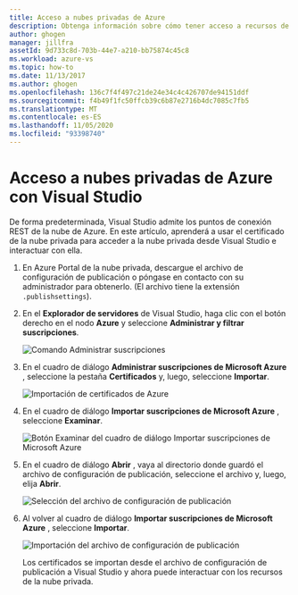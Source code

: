 ```yaml
---
title: Acceso a nubes privadas de Azure
description: Obtenga información sobre cómo tener acceso a recursos de nube privada mediante Visual Studio.
author: ghogen
manager: jillfra
assetId: 9d733c8d-703b-44e7-a210-bb75874c45c8
ms.workload: azure-vs
ms.topic: how-to
ms.date: 11/13/2017
ms.author: ghogen
ms.openlocfilehash: 136c7f4f497c21de24e34c4c426707de94151ddf
ms.sourcegitcommit: f4b49f1fc50ffcb39c6b87e2716b4dc7085c7fb5
ms.translationtype: MT
ms.contentlocale: es-ES
ms.lasthandoff: 11/05/2020
ms.locfileid: "93398740"
---
```

# <a name="accessing-private-azure-clouds-with-visual-studio"></a>Acceso a nubes privadas de Azure con Visual Studio

De forma predeterminada, Visual Studio admite los puntos de conexión REST de la nube de Azure. En este artículo, aprenderá a usar el certificado de la nube privada para acceder a la nube privada desde Visual Studio e interactuar con ella.

1. En Azure Portal de la nube privada, descargue el archivo de configuración de publicación o póngase en contacto con su administrador para obtenerlo. (El archivo tiene la extensión `.publishsettings`).

1. En el **Explorador de servidores** de Visual Studio, haga clic con el botón derecho en el nodo **Azure** y seleccione **Administrar y filtrar suscripciones**.

    ![Comando Administrar suscripciones](./media/vs-azure-tools-access-private-azure-clouds-with-visual-studio/IC790778.png)

1. En el cuadro de diálogo **Administrar suscripciones de Microsoft Azure** , seleccione la pestaña **Certificados** y, luego, seleccione **Importar**.

    ![Importación de certificados de Azure](./media/vs-azure-tools-access-private-azure-clouds-with-visual-studio/IC790779.png)

1. En el cuadro de diálogo **Importar suscripciones de Microsoft Azure** , seleccione **Examinar**.

    ![Botón Examinar del cuadro de diálogo Importar suscripciones de Microsoft Azure](./media/vs-azure-tools-access-private-azure-clouds-with-visual-studio/browse-button.png)

1. En el cuadro de diálogo **Abrir** , vaya al directorio donde guardó el archivo de configuración de publicación, seleccione el archivo y, luego, elija **Abrir**.

    ![Selección del archivo de configuración de publicación](./media/vs-azure-tools-access-private-azure-clouds-with-visual-studio/select-publish-settings-file.png)

1. Al volver al cuadro de diálogo **Importar suscripciones de Microsoft Azure** , seleccione **Importar**.

    ![Importación del archivo de configuración de publicación](./media/vs-azure-tools-access-private-azure-clouds-with-visual-studio/IC790780.png)

    Los certificados se importan desde el archivo de configuración de publicación a Visual Studio y ahora puede interactuar con los recursos de la nube privada.
